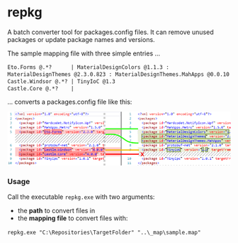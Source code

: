 # repkg
A batch converter tool for packages.config files. It can remove unused packages or update package names and versions.

The sample mapping file with three simple entries ...

    Eto.Forms @.*?      | MaterialDesignColors @1.1.3 : MaterialDesignThemes @2.3.0.823 : MaterialDesignThemes.MahApps @0.0.10
    Castle.Windsor @.*? | TinyIoC @1.3
    Castle.Core @.*?    | 
    
    
    
    
... converts a packages.config file like this:

![Screenshot](_img/repkg_small.png)


### Usage
Call the executable `repkg.exe` with two arguments:
 - the **path** to convert files in
 - the **mapping file** to convert files with:
 
  `repkg.exe "C:\Repositories\TargetFolder" "..\_map\sample.map"`
